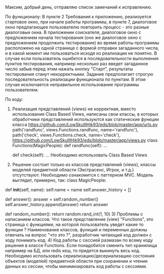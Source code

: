 Максим, добрый день, отправляю список замечаний к исправлению.
 
По функционалу:
В пункте 2 Требования к приложению, реализуется стартовое окно, при начале работы программы, в пункте 7, диалоговое окно предлагающее пользователю повторить процесс - это разные диалоговые окна. В приложении соискателя, диалоговое окно с предложением начала тестирования (оно же диалоговое окно с предложением продолжить тестирование) во время работы программы расположено на одной странице с формой отправки загаданного числа, и в какой момент им пользоваться исходя из реализации не понятно. В случае если пользователь ошибется в последовательности выполнения пунктов тестирования, например несколько раз введет загаданное число забыв перед этим нажать кнопку "Старт", результаты тестирования станут некорректными. Задание предполагает строгую последовательность реализации функционала по пунктам. В этом случае исключается неправильное использование программы пользователем.
 
По коду:
1) Реализация представлений (views) не корректная, вместо использования Class Based Views, написаны свои классы, в которых обработчики представлений используются как статические функции класса
https://github.com/LowSkulllHik93/eds/blob/master/app/urls.py
path('randfunc', views.Functions.randfunc, name='randfunc'),
    path('check', views.Functions.check, name='check'),
https://github.com/LowSkulllHik93/eds/blob/master/app/views.py
class Functions(MagicPeople):
    def randfunc(self):
       ...
 
    def check(self):
       ...
Необходимо использовать Class Based Views
2) Решение состоит только из классов представлений (views), классы моделей предметной области (Экстрасенс, Игрок, и т.д.) отсутствуют.
Необходимо ознакомится с паттерном MVC.
Модель выглядит, примерно, так:
class MagicPeople:
 
  def __init__(self, name):
     self.name = name
     self.answer_history = []
 
  def answer():
    answer = self.random_number()
    self.answer_history.append(answer)
    return answer
 
  def random_number():
     return random.rand_int(1, 10)
3) Проблемы с написанием классов. Что такое представление (view) "Functions", это страница с функциями, на которой пользователь уведет какие то функции ? Наименование классов, функций и переменных должны отвечать на вопрос "что это ?", разработчик читающий код должен с ходу понимать код.
4) Код работы с сессией размазан по всему коду решения в классе Functions. Если понадобится сменить тип хранилища например на БД, или redis кеш, то придется выкинуть весь код. Необходимо использовать сериализацию/десериализацию состояния объектов (моделей) предметной области при сохранении и чтении данных из сессии, чтобы минимизировать код работы с сессиями.
